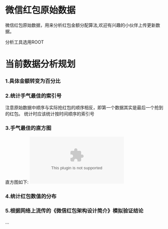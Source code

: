 # 微信红包原始数据

微信红包原始数据，用来分析红包金额分配算法,欢迎有兴趣的小伙伴上传更新数据。

分析工具选用ROOT

# 当前数据分析规划

### 1.具体金额转变为百分比

### 2.统计手气最佳的索引号

注意原始数据中顺序与实际抢红包的顺序相反，即第一个数据其实是最后一个抢到的红包。
统计时应该统计按时间顺序的索引号

### 3.手气最佳的直方图

直方图如下:
![hist](https://github.com/leeyeel/redpackets/tree/main/resource/hist1.eps)

### 4.统计红包数值的分布

### 5.根据网络上流传的《微信红包架构设计简介》模拟验证结论

...
